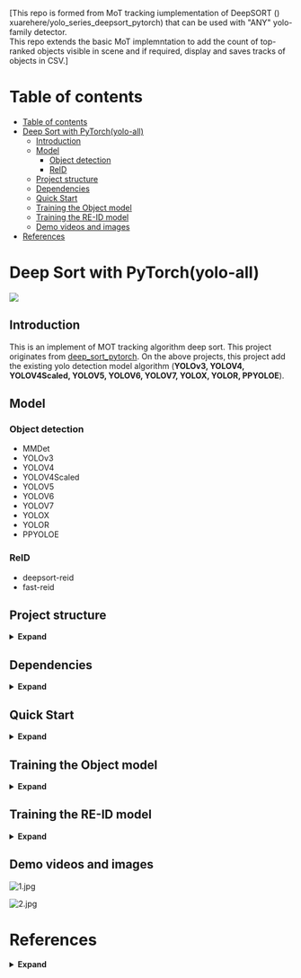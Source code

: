 [This repo is formed from MoT tracking iumplementation of DeepSORT () xuarehere/yolo_series_deepsort_pytorch) that can be used with "ANY" yolo-family detector.  
This repo extends the basic MoT implemntation to add the count of top-ranked objects visible in scene and if required, display and saves  tracks of objects in CSV.]

# Table of contents
- [Table of contents](#table-of-contents)
- [Deep Sort with PyTorch(yolo-all)](#deep-sort-with-pytorchyolo-all)
  - [Introduction](#introduction)
  - [Model](#model)
    - [Object detection](#object-detection)
    - [ReID](#reid)
  - [Project structure](#project-structure)
  - [Dependencies](#dependencies)
  - [Quick Start](#quick-start)
  - [Training the Object model](#training-the-object-model)
  - [Training the RE-ID model](#training-the-re-id-model)
  - [Demo videos and images](#demo-videos-and-images)
- [References](#references)
# Deep Sort with PyTorch(yolo-all)


![](demo/demo.gif)

## Introduction

This is an implement of MOT tracking algorithm deep sort. This project originates from [deep_sort_pytorch](https://github.com/ZQPei/deep_sort_pytorch). On the above projects, this project add the existing yolo detection model algorithm (**YOLOv3, YOLOV4, YOLOV4Scaled, YOLOV5, YOLOV6, YOLOV7, YOLOX, YOLOR, PPYOLOE**).


## Model

### Object detection

- MMDet
- YOLOv3
- YOLOV4
- YOLOV4Scaled
- YOLOV5
- YOLOV6
- YOLOV7
- YOLOX
- YOLOR
- PPYOLOE

### ReID 

- deepsort-reid
- fast-reid


## Project structure
<details><summary> <b>Expand</b> </summary>

```
yolovx_deepsort_pytorch/
├── 001.avi
├── checkpoint
├── configs
│   ├── deep_sort.yaml
│   ├── fastreid.yaml
│   ├── mmdet.yaml
│   ├── ppyoloe.yaml
│   ├── yolor.yaml
│   ├── yolov3_tiny.yaml
│   ├── yolov3.yaml
│   ├── yolov4Scaled.yaml
│   ├── yolov4.yaml
│   ├── yolov5.yaml
│   ├── yolov6.yaml
│   ├── yolov7.yaml
│   └── yolox.yaml
├── deep_sort
│   ├── deep
│   ├── deep_sort.py
│   ├── __init__.py
│   ├── __pycache__
│   ├── README.md
│   └── sort
├── deepsort.py
├── demo
│   ├── 1.jpg
│   ├── 2.jpg
│   └── demo.gif
├── detector
│   ├── __init__.py
│   ├── MMDet
│   ├── PPYOLOE
│   ├── __pycache__
│   ├── YOLOR
│   ├── YOLOv3
│   ├── YOLOV4
│   ├── YOLOV4Scaled
│   ├── YOLOV5
│   ├── YOLOV6
│   ├── YOLOV7
│   └── YOLOX
├── LICENSE
├── models
│   ├── deep_sort_pytorch
│   ├── ppyoloe
│   ├── readme.md
│   ├── yolor
│   ├── yolov3
│   ├── yolov4
│   ├── yolov4-608
│   ├── yolov4Scaled
│   ├── yolov5
│   ├── yolov6
│   ├── yolov7
│   └── yolox
├── output
│   ├── ppyoloe
│   ├── README.MD
│   ├── yolor
│   ├── yolov3
│   ├── yolov4
│   ├── yolov4Scaled
│   ├── yolov5
│   ├── yolov6
│   ├── yolov7
│   └── yolox
├── ped_det_server.py
├── README.md
├── requirements.txt
├── results_analysis
│   └── analysis.py
├── scripts
│   ├── yoloe.sh
│   ├── yolor.sh
│   ├── yolov3_deepsort.sh
│   ├── yolov3_tiny_deepsort.sh
│   ├── yolov4_deepsort.sh
│   ├── yolov4Scaled_deepsort.sh
│   ├── yolov5_deepsort.sh
│   ├── yolov6_deepsort.sh
│   ├── yolov7_deepsort.sh
│   └── yolox_deepsort.sh
├── thirdparty
│   ├── fast-reid
│   └── mmdetection
├── train.jpg
├── tutotial
│   ├── Hungarian_Algorithm.ipynb
│   ├── kalman_filter.ipynb
│   └── kalman_filter.py
├── utils
│   ├── asserts.py
│   ├── draw.py
│   ├── evaluation.py
│   ├── __init__.py
│   ├── io.py
│   ├── json_logger.py
│   ├── log.py
│   ├── parser.py
│   ├── __pycache__
│   └── tools.py
├── webserver
│   ├── config
│   ├── images
│   ├── __init__.py
│   ├── readme.md
│   ├── rtsp_threaded_tracker.py
│   ├── rtsp_webserver.py
│   ├── server_cfg.py
│   └── templates
└── yolov3_deepsort_eval.py
```
</details>





## Dependencies

<details><summary> <b>Expand</b> </summary>

See this `requirements.txt` for more detail.
- python 3 (python2 not sure)
- numpy
- scipy
- opencv-python
- sklearn
- torch >= 0.4
- torchvision >= 0.1
- pillow
- vizer
- edict

</details>

## Quick Start
<details><summary> <b>Expand</b> </summary>

0. Check all dependencies installed
```bash
pip install -r requirements.txt
```
for user in china, you can specify pypi source to accelerate install like:
```bash
pip install -r requirements.txt -i https://pypi.tuna.tsinghua.edu.cn/simple
```

1. Clone this repository
```
git clone https://github.com/xuarehere/yolovx_deepsort_pytorch.git
```

2. Download YOLOv3 parameters
```
cd detector/YOLOv3/weight/
wget https://pjreddie.com/media/files/yolov3.weights
wget https://pjreddie.com/media/files/yolov3-tiny.weights
cd ../../../
```

3. Download deepsort parameters ckpt.t7
```
cd deep_sort/deep/checkpoint
# download ckpt.t7 from
https://drive.google.com/drive/folders/1xhG0kRH1EX5B9_Iz8gQJb7UNnn_riXi6 to this folder
cd ../../../
```

4. Compile nms module
```bash
cd detector/YOLOv3/nms
sh build.sh
cd ../../..
```

Notice:
If compiling failed, the simplist way is to **Upgrade your pytorch >= 1.1 and torchvision >= 0.3" and you can avoid the troublesome compiling problems which are most likely caused by either `gcc version too low` or `libraries missing`.

5. (Optional) Prepare third party submodules

[fast-reid](https://github.com/JDAI-CV/fast-reid)

This library supports bagtricks, AGW and other mainstream ReID methods through providing an fast-reid adapter.

to prepare our bundled fast-reid, then follow instructions in its README to install it.

Please refer to `configs/fastreid.yaml` for a sample of using fast-reid. See [Model Zoo](https://github.com/JDAI-CV/fast-reid/blob/master/docs/MODEL_ZOO.md) for available methods and trained models.

[MMDetection](https://github.com/open-mmlab/mmdetection)

This library supports Faster R-CNN and other mainstream detection methods through providing an MMDetection adapter.

to prepare our bundled MMDetection, then follow instructions in its README to install it.

Please refer to `configs/mmdet.yaml` for a sample of using MMDetection. See [Model Zoo](https://github.com/open-mmlab/mmdetection/blob/master/docs/model_zoo.md) for available methods and trained models.

Run

```
git submodule update --init --recursive
```


6. Run demo
```
usage: deepsort.py [-h]
                   [--fastreid]
                   [--config_fastreid CONFIG_FASTREID]
                   [--mmdet]
                   [--config_mmdetection CONFIG_MMDETECTION]
                   [--config_detection CONFIG_DETECTION]
                   [--config_deepsort CONFIG_DEEPSORT] [--display]
                   [--frame_interval FRAME_INTERVAL]
                   [--display_width DISPLAY_WIDTH]
                   [--display_height DISPLAY_HEIGHT] [--save_path SAVE_PATH]
                   [--cpu] [--camera CAM]
                   VIDEO_PATH         

# yolov3 + deepsort
python deepsort.py [VIDEO_PATH]

# yolov3_tiny + deepsort
python deepsort.py [VIDEO_PATH] --config_detection ./configs/yolov3_tiny.yaml

# yolov3 + deepsort on webcam
python3 deepsort.py /dev/video0 --camera 0

# yolov3_tiny + deepsort on webcam
python3 deepsort.py /dev/video0 --config_detection ./configs/yolov3_tiny.yaml --camera 0

# fast-reid + deepsort
python deepsort.py [VIDEO_PATH] --fastreid [--config_fastreid ./configs/fastreid.yaml]

# MMDetection + deepsort
python deepsort.py [VIDEO_PATH] --mmdet [--config_mmdetection ./configs/mmdet.yaml]


# yolov4 + deepsort on video
python3 deepsort.py ./001.avi --save_path ./output/yolov4/001 --config_detection ./configs/yolov4.yaml --detect_model yolov4


# yolov4Scaled + deepsort on video
python3 deepsort.py ./001.avi --save_path ./output/yolov4Scaled/001 --config_detection ./configs/yolov4Scaled.yaml --detect_model yolov4Scaled

# yolov5 + deepsort on video
python3 deepsort.py ./001.avi --save_path ./output/yolov5/001 --config_detection ./configs/yolov5.yaml --detect_model yolov5

# yolov6 + deepsort on video
python3 deepsort.py ./001.avi --save_path ./output/yolov6/001 --config_detection ./configs/yolov6.yaml --detect_model yolov6

# yolov7 + deepsort on video
python3 deepsort.py ./001.avi --save_path ./output/yolov7/001 --config_detection ./configs/yolov7.yaml --detect_model yolov7

# yolox + deepsort on video
python deepsort.py  ./001.avi --save_path ./output/yolox/001  --config_detection ./configs/yolox.yaml  --detect_model yolox 

```
Use `--display` to enable display.  
Results will be saved to `./output/results.avi` and `./output/results.txt`.

All files above can also be accessed from BaiduDisk!  
linker：[BaiduDisk](https://pan.baidu.com/s/1YJ1iPpdFTlUyLFoonYvozg)
passwd：fbuw

</details>

## Training the Object model
<details><summary> <b>Expand</b> </summary>

[See this link for more detail](https://github.com/xuarehere/yolovx_deepsort_pytorch/issues/5)

</details>

## Training the RE-ID model
<details><summary> <b>Expand</b> </summary>

The original model used in paper is in original_model.py, and its parameter here [original_ckpt.t7](https://drive.google.com/drive/folders/1xhG0kRH1EX5B9_Iz8gQJb7UNnn_riXi6).  

To train the model, first you need download [Market1501](http://www.liangzheng.com.cn/Project/project_reid.html) dataset or [Mars](http://www.liangzheng.com.cn/Project/project_mars.html) dataset.  

Then you can try [train.py](deep_sort/deep/train.py) to train your own parameter and evaluate it using [test.py](deep_sort/deep/test.py) and [evaluate.py](deep_sort/deep/evalute.py).
![train.jpg](deep_sort/deep/train.jpg)

**Train**
```
$ cd ./deep_sort/deep/train.py

$ python train.py --data-dir /workspace/dataset/Market-1501/Market-1501-v15.09.15/pytorch/ --interval 10  --gpu-id 0
```
[See this link for more detail](https://github.com/xuarehere/yolovx_deepsort_pytorch/issues/5)

</details>

## Demo videos and images


![1.jpg](demo/1.jpg)



![2.jpg](demo/2.jpg)


# References
<details><summary> <b>Expand</b> </summary>

-  [nwojke/deep_sort](https://github.com/nwojke/deep_sort)
- [Joseph Redmon/yolov3](https://pjreddie.com/darknet/yolo/)
- [ZQPei/deep_sort_pytorch](https://github.com/ZQPei/deep_sort_pytorch)
- [WongKinYiu/PyTorch_YOLOv4](https://github.com/WongKinYiu/PyTorch_YOLOv4)
- [WongKinYiu/ScaledYOLOv4](https://github.com/WongKinYiu/ScaledYOLOv4)
- [ultralytics/yolov5](https://github.com/ultralytics/yolov5)
- [meituan/YOLOv6](https://github.com/meituan/YOLOv6)
- [WongKinYiu/yolov7](https://github.com/WongKinYiu/yolov7)
- [Megvii-BaseDetection/YOLOX](https://github.com/Megvii-BaseDetection/YOLOX)
- [WongKinYiu/yolor](https://github.com/WongKinYiu/yolor)

</details>


